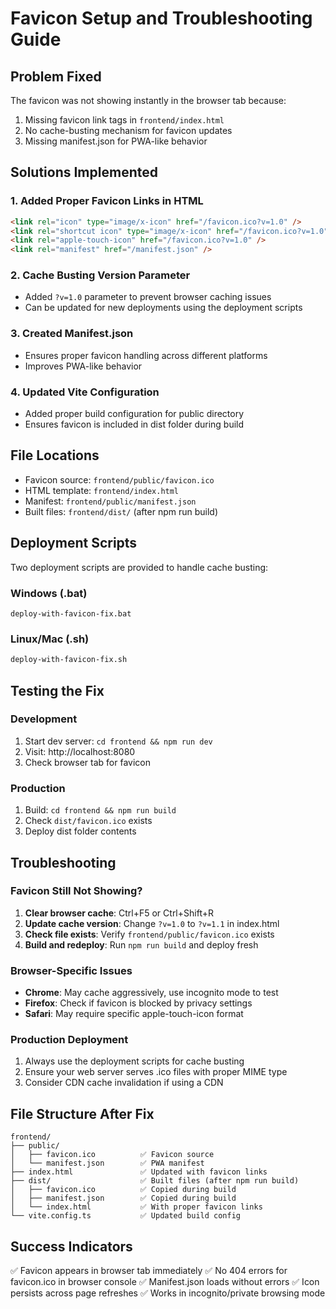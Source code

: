 # Favicon Setup and Troubleshooting Guide

## Problem Fixed
The favicon was not showing instantly in the browser tab because:
1. Missing favicon link tags in `frontend/index.html`
2. No cache-busting mechanism for favicon updates
3. Missing manifest.json for PWA-like behavior

## Solutions Implemented

### 1. Added Proper Favicon Links in HTML
```html
<link rel="icon" type="image/x-icon" href="/favicon.ico?v=1.0" />
<link rel="shortcut icon" type="image/x-icon" href="/favicon.ico?v=1.0" />
<link rel="apple-touch-icon" href="/favicon.ico?v=1.0" />
<link rel="manifest" href="/manifest.json" />
```

### 2. Cache Busting Version Parameter
- Added `?v=1.0` parameter to prevent browser caching issues
- Can be updated for new deployments using the deployment scripts

### 3. Created Manifest.json
- Ensures proper favicon handling across different platforms
- Improves PWA-like behavior

### 4. Updated Vite Configuration
- Added proper build configuration for public directory
- Ensures favicon is included in dist folder during build

## File Locations
- Favicon source: `frontend/public/favicon.ico`
- HTML template: `frontend/index.html`
- Manifest: `frontend/public/manifest.json`
- Built files: `frontend/dist/` (after npm run build)

## Deployment Scripts
Two deployment scripts are provided to handle cache busting:

### Windows (.bat)
```batch
deploy-with-favicon-fix.bat
```

### Linux/Mac (.sh)
```bash
deploy-with-favicon-fix.sh
```

## Testing the Fix

### Development
1. Start dev server: `cd frontend && npm run dev`
2. Visit: http://localhost:8080
3. Check browser tab for favicon

### Production
1. Build: `cd frontend && npm run build`
2. Check `dist/favicon.ico` exists
3. Deploy dist folder contents

## Troubleshooting

### Favicon Still Not Showing?
1. **Clear browser cache**: Ctrl+F5 or Ctrl+Shift+R
2. **Update cache version**: Change `?v=1.0` to `?v=1.1` in index.html
3. **Check file exists**: Verify `frontend/public/favicon.ico` exists
4. **Build and redeploy**: Run `npm run build` and deploy fresh

### Browser-Specific Issues
- **Chrome**: May cache aggressively, use incognito mode to test
- **Firefox**: Check if favicon is blocked by privacy settings
- **Safari**: May require specific apple-touch-icon format

### Production Deployment
1. Always use the deployment scripts for cache busting
2. Ensure your web server serves .ico files with proper MIME type
3. Consider CDN cache invalidation if using a CDN

## File Structure After Fix
```
frontend/
├── public/
│   ├── favicon.ico          ✅ Favicon source
│   └── manifest.json        ✅ PWA manifest
├── index.html               ✅ Updated with favicon links
├── dist/                    ✅ Built files (after npm run build)
│   ├── favicon.ico          ✅ Copied during build
│   ├── manifest.json        ✅ Copied during build
│   └── index.html           ✅ With proper favicon links
└── vite.config.ts           ✅ Updated build config
```

## Success Indicators
✅ Favicon appears in browser tab immediately
✅ No 404 errors for favicon.ico in browser console
✅ Manifest.json loads without errors
✅ Icon persists across page refreshes
✅ Works in incognito/private browsing mode
